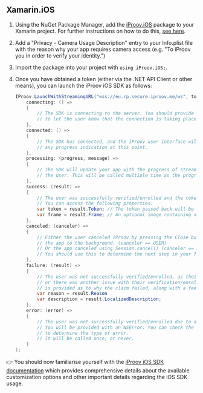 ## Xamarin.iOS

1. Using the NuGet Package Manager, add the [iProov.iOS](https://www.nuget.org/packages/iProov.iOS/) package to your Xamarin project. For further instructions on how to do this, [see here](https://docs.microsoft.com/en-us/visualstudio/mac/nuget-walkthrough?toc=%2Fnuget%2Ftoc.json&view=vsmac-2019#find-and-install-a-package).

2. Add a "Privacy - Camera Usage Description" entry to your Info.plist file with the reason why your app requires camera access (e.g. "To iProov you in order to verify your identity.")

3. Import the package into your project with `using iProov.iOS;`.

4. Once you have obtained a token (either via the .NET API Client or other means), you can launch the iProov iOS SDK as follows:

	```csharp
	IProov.LaunchWithStreamingURL("wss://eu.rp.secure.iproov.me/ws", token, new IPOptions(), // Substitute streaming URL as appropriate
		connecting: () =>
		{
			// The SDK is connecting to the server. You should provide an indeterminate progress indicator
			// to let the user know that the connection is taking place.
		},
		connected: () =>
		{
			// The SDK has connected, and the iProov user interface will now be displayed. You should hide
			// any progress indication at this point.
		},
		processing: (progress, message) =>
		{
			// The SDK will update your app with the progress of streaming to the server and authenticating
			// the user. This will be called multiple time as the progress updates.
		},
		success: (result) =>
		{
			// The user was successfully verified/enrolled and the token has been validated.
			// You can access the following properties:
			var token = result.Token; // The token passed back will be the same as the one passed in to the original call
			var frame = result.Frame; // An optional image containing a single frame of the user, if enabled for your service provider
		},
		canceled: (canceler) =>
		{
			// Either the user canceled iProov by pressing the Close button at the top left or sending
			// the app to the background. (canceler == USER)
			// Or the app canceled using Session.cancel() (canceler == APP).
			// You should use this to determine the next step in your flow.
		},
		failure: (result) =>
		{
			// The user was not successfully verified/enrolled, as their identity could not be verified,
			// or there was another issue with their verification/enrollment. A reason (as a string)
			// is provided as to why the claim failed, along with a feedback code from the back-end.
			var reason = result.Reason
			var description = result.LocalizedDescription;
		},
		error: (error) =>
		{
			// The user was not successfully verified/enrolled due to an error (e.g. lost internet connection).
			// You will be provided with an NSError. You can check the error code against the IPErrorCode constants
			// to determine the type of error.
			// It will be called once, or never.
		}
	);
	```
	
👉 You should now familiarise yourself with the [iProov iOS SDK documentation](https://github.com/iProov/ios) which provides comprehensive details about the available customization options and other important details regarding the iOS SDK usage.